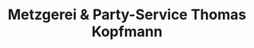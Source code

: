 ---
title: "Metzgerei & Party-Service Thomas Kopfmann"
url: /titisee-neustadt/metzgerei-und-party-service-thomas-kopfmann/
shop: Metzgerei
---